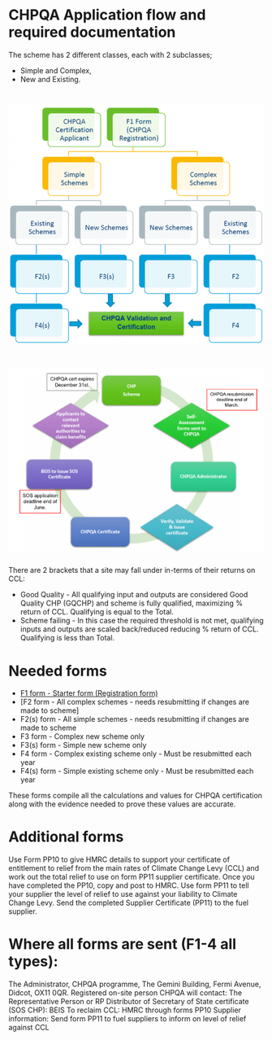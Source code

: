 # CHPQA Application flow and required documentation

The scheme has 2 different classes, each with 2 subclasses;

-  Simple and Complex, 
-  New and Existing.

# <div align="centre"> ![CHPQA Process](Images/CHPQA_process.png) 
# <div align="centre"> ![CHPQA Timeline](Images/CHPQA_timeline.png) 

There are 2 brackets that a site may fall under in-terms of their returns on CCL:

- Good Quality - All qualifying input and outputs are considered Good Quality CHP (GQCHP) and scheme is fully qualified, maximizing % return of CCL. Qualifying is equal to the Total.
- Scheme failing - In this case the required threshold is not met, qualifying inputs and outputs are scaled back/reduced reducing % return of CCL. Qualifying is less than Total.

# Needed forms
- [F1 form - Starter form (Registration form)](https://assets.publishing.service.gov.uk/government/uploads/system/uploads/attachment_data/file/583648/CHPQA_FormF1.pdf)
- [F2 form - All complex schemes  - needs resubmitting if changes are made to scheme]
- F2(s) form - All simple schemes - needs resubmitting if changes are made to scheme
- F3 form - Complex new scheme only
- F3(s) form - Simple new scheme only
- F4 form - Complex existing scheme only - Must be resubmitted each year
- F4(s) form - Simple existing scheme only - Must be resubmitted each year

These forms compile all the calculations and values for CHPQA certification along with the evidence needed to prove these values are accurate.

# Additional forms

Use Form PP10 to give HMRC details to support your certificate of entitlement to relief from the main rates of Climate Change Levy (CCL) and work out the total relief to use on form PP11 supplier certificate. Once you have completed the PP10, copy and post to HMRC. Use form PP11 to tell your supplier the level of relief to use against your liability to Climate Change Levy. Send the completed Supplier Certificate (PP11) to the fuel supplier.

# Where all forms are sent (F1-4 all types):
The Administrator, CHPQA programme, The Gemini Building, Fermi Avenue, Didcot, OX11 0QR.
Registered on-site person CHPQA will contact: The Representative Person or RP
Distributor of Secretary of State certificate (SOS CHP): BEIS
To reclaim CCL: HMRC through forms PP10 
Supplier information: Send form PP11 to fuel suppliers to inform on level of relief against CCL










